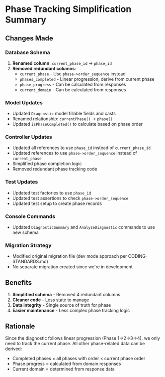 # Phase Tracking Simplification Summary

## Changes Made

### Database Schema
1. **Renamed column**: `current_phase_id` → `phase_id` 
2. **Removed redundant columns**:
   - `current_phase` - Use `phase->order_sequence` instead
   - `phases_completed` - Linear progression, derive from current phase
   - `phase_progress` - Can be calculated from responses
   - `current_domain` - Can be calculated from responses

### Model Updates
- Updated `Diagnostic` model fillable fields and casts
- Renamed relationship: `currentPhase()` → `phase()`
- Updated `isPhaseCompleted()` to calculate based on phase order

### Controller Updates
- Updated all references to use `phase_id` instead of `current_phase_id`
- Updated references to use `phase->order_sequence` instead of `current_phase`
- Simplified phase completion logic
- Removed redundant phase tracking code

### Test Updates
- Updated test factories to use `phase_id`
- Updated test assertions to check `phase->order_sequence`
- Updated test setup to create phase records

### Console Commands
- Updated `DiagnosticSummary` and `AnalyzeDiagnostic` commands to use new schema

### Migration Strategy
- Modified original migration file (dev mode approach per CODING-STANDARDS.md)
- No separate migration created since we're in development

## Benefits
1. **Simplified schema** - Removed 4 redundant columns
2. **Cleaner code** - Less state to manage
3. **Data integrity** - Single source of truth for phase
4. **Easier maintenance** - Less complex phase tracking logic

## Rationale
Since the diagnostic follows linear progression (Phase 1→2→3→4), we only need to track the current phase. All other phase-related data can be derived:
- Completed phases = all phases with order < current phase order
- Phase progress = calculated from domain responses
- Current domain = determined from response data